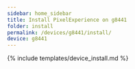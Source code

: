 ```yaml
---
sidebar: home_sidebar
title: Install PixelExperience on g8441
folder: install
permalink: /devices/g8441/install/
device: g8441
---
```

{% include templates/device_install.md %}
